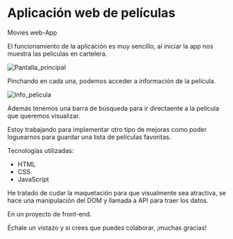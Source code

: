 # Aplicación web de películas
Movies web-App

El funcionamiento de la aplicación es muy sencillo, al iniciar la app nos muestra las peliculas en cartelera. 

![Pantalla_principal](https://github.com/AdrianTerciado/Movies-webApp/assets/158854133/3ee88d22-8290-422a-b62f-eb46ce757d68)

Pinchando en cada una, podemos acceder a información de la película.

![Info_pelicula](https://github.com/AdrianTerciado/Movies-webApp/assets/158854133/533a9fb2-8e35-4df3-9edb-58e691d8eb6a)



Además tenemos una barra de búsqueda para ir directaente a la película que queremos visualizar.

Estoy trabajando para implementar otro tipo de mejoras como poder loguearnos para guardar una lista de películas favoritas.

Tecnologías utilizadas:
* HTML
* CSS
* JavaScript

He tratado de cudar la maquetación para que visualmente sea atractiva, se hace una manipulación del DOM y llamada a API para traer los datos. 

En un proyecto de front-end.

Échale un vistazo y si crees que puedes colaborar, ¡muchas gracias!
